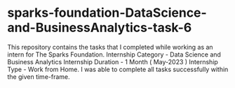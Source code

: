 # sparks-foundation-DataScience-and-BusinessAnalytics-task-6
This repository contains the tasks that I completed while working as an intern for The Sparks Foundation.  Internship Category - Data Science and Business Analytics Internship Duration - 1 Month ( May-2023 ) Internship Type - Work from Home. I was able to complete all tasks successfully within the given time-frame.
